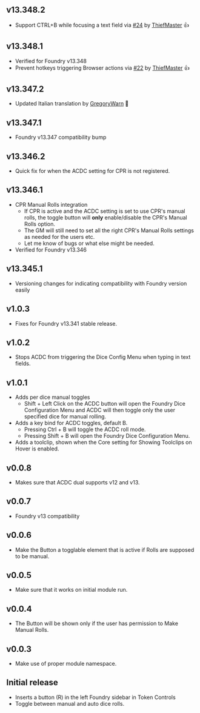 ## v13.348.2
* Support CTRL+B while focusing a text field via [#24](<https://github.com/thatlonelybugbear/acdc/pull/24>) by [ThiefMaster](<https://github.com/ThiefMaster>) 👍

## v13.348.1
* Verified for Foundry v13.348
* Prevent hotkeys triggering Browser actions via [#22](<https://github.com/thatlonelybugbear/acdc/pull/22>) by [ThiefMaster](<https://github.com/ThiefMaster>) 👍

## v13.347.2
* Updated Italian translation by [GregoryWarn](<https://github.com/GregoryWarn>) 🤗

## v13.347.1
* Foundry v13.347 compatibility bump

## v13.346.2
- Quick fix for when the ACDC setting for CPR is not registered.

## v13.346.1
- CPR Manual Rolls integration
  - If CPR is active and the ACDC setting is set to use CPR's manual rolls, the toggle button will **only** enable/disable the CPR's Manual Rolls option.
  - The GM will still need to set all the right CPR's Manual Rolls settings as needed for the users etc.
  - Let me know of bugs or what else might be needed.
- Verified for Foundry v13.346
 
## v13.345.1
* Versioning changes for indicating compatibility with Foundry version easily

## v1.0.3
- Fixes for Foundry v13.341 stable release.

## v1.0.2
- Stops ACDC from triggering the Dice Config Menu when typing in text fields.

## v1.0.1
- Adds per dice manual toggles
  - Shift + Left Click on the ACDC button will open the Foundry Dice Configuration Menu and ACDC will then toggle only the user specified dice for manual rolling.
- Adds a key bind for ACDC toggles, default B.
  - Pressing Ctrl + B will toggle the ACDC roll mode.
  - Pressing Shift + B will open the Foundry Dice Configuration Menu.
- Adds a toolclip, shown when the Core setting for Showing Toolclips on Hover is enabled.

## v0.0.8
- Makes sure that ACDC dual supports v12 and v13.

## v0.0.7
- Foundry v13 compatibility

## v0.0.6
- Make the Button a togglable element that is active if Rolls are supposed to be manual.

## v0.0.5
- Make sure that it works on initial module run.

## v0.0.4
- The Button will be shown only if the user has permission to Make Manual Rolls.
  
## v0.0.3
- Make use of proper module namespace.

## Initial release
- Inserts a button (R) in the left Foundry sidebar in Token Controls
- Toggle between manual and auto dice rolls.
